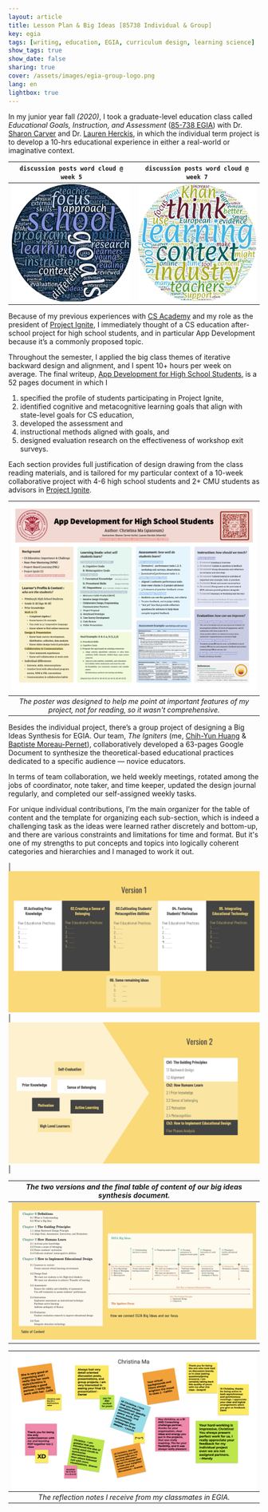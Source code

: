 ```yaml
---
layout: article
title: Lesson Plan & Big Ideas [85738 Individual & Group]
key: egia
tags: [writing, education, EGIA, curriculum design, learning science]
show_tags: true
show_date: false
sharing: true
cover: /assets/images/egia-group-logo.png
lang: en
lightbox: true
---
```


In my junior year fall *(2020)*, I took a graduate-level education class called *Educational Goals, Instruction, and Assessment* ([85-738 EGIA]) with Dr. [Sharon Carver] and Dr. [Lauren Herckis], in which the individual term project is to develop a 10-hrs educational experience in either a real-world or imaginative context. 

<!--more-->


| `discussion posts word cloud @ week 5` | `discussion posts word cloud @ week 7` |
| -- | -- |
|![](/assets/images/egia-w5.png)|![](/assets/images/egia-w7.png)|

Because of my previous experiences with [CS Academy] and my role as the president of [Project Ignite], I immediately thought of a CS education after-school project for high school students, and in particular App Development because it’s a commonly proposed topic. 

Throughout the semester, I applied the big class themes of iterative backward design and alignment, and I spent 10+ hours per week on average. The final writeup, [App Development for High School Students][writeup], is a 52 pages document in which I 

1. specified the profile of students participating in Project Ignite, 
2. identified cognitive and metacognitive learning goals that align with state-level goals for CS education, 
3. developed the assessment and 
4. instructional methods aligned with goals, and 
5. designed evaluation research on the effectiveness of workshop exit surveys. 

Each section provides full justification of design drawing from the class reading materials, and is tailored for my particular context of a 10-week collaborative project with 4-6 high school students and 2+ CMU students as advisors in [Project Ignite][PI].

|![](/assets/images/egia-poster.png)|
|:--:| 
| *The poster was designed to help me point at important features of my project, not for reading, so it wasn't comprehensive.* |


Besides the individual project, there’s a group project of designing a Big Ideas Synthesis for EGIA. Our team, *The Igniters* (me, [Chih-Yun Huang][leila] & [Baptiste Moreau-Pernet][baptiste]), collaboratively developed a 63-pages Google Document to synthesize the theoretical-based educational practices dedicated to a specific audience — novice educators. 

In terms of team collaboration, we held weekly meetings, rotated among the jobs of coordinator, note taker, and time keeper, updated the design journal regularly, and completed our self-assigned weekly tasks. 

For unique individual contributions, I’m the main organizer for the table of content and the template for organizing each sub-section, which is indeed a challenging task as the ideas were learned rather discretely and bottom-up, and there are various constraints and limitations for time and format. But it's one of my strengths to put concepts and topics into logically coherent categories and hierarchies and I managed to work it out.


|![](/assets/images/egia-v1.png)|![](/assets/images/egia-v2.png)|

| *The two versions and the final table of content of our big ideas synthesis document.* |
|:--:| 
|![](/assets/images/egia-toc.png)|

|![](/assets/images/egia-thankyou.png)|
|:--:| 
| *The reflection notes I receive from my classmates in EGIA.* |


[Sharon Carver]: https://www.cmu.edu/dietrich/psychology/people/core-training-faculty/carver-sharon.html
[Lauren Herckis]: http://www.laurenherckis.com/

[PI]: https://projectignitecmu.org/
[writeup]: /assets/Christina_Ma_AppDev_for_High_School_Students.pdf
[CS Academy]: /en_activity/6-cs-academy.html
[Project Ignite]: /en_activity/1-project-ignite.html
[85-738 EGIA]: https://metals.hcii.cmu.edu/curriculum/

[baptiste]: https://baptistemp.github.io/
[leila]: https://www.linkedin.com/in/chih-yun-huang/
